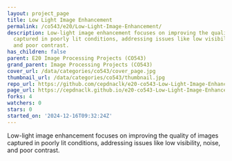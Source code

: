 ```yaml
---
layout: project_page
title: Low Light Image Enhancement
permalink: /co543/e20/Low-Light-Image-Enhancement/
description: Low-light image enhancement focuses on improving the quality of images
  captured in poorly lit conditions, addressing issues like low visibility, noise,
  and poor contrast.
has_children: false
parent: E20 Image Processing Projects (CO543)
grand_parent: Image Processing Projects (CO543)
cover_url: /data/categories/co543/cover_page.jpg
thumbnail_url: /data/categories/co543/thumbnail.jpg
repo_url: https://github.com/cepdnaclk/e20-co543-Low-Light-Image-Enhancement
page_url: https://cepdnaclk.github.io/e20-co543-Low-Light-Image-Enhancement
forks: 4
watchers: 0
stars: 0
started_on: '2024-12-16T09:32:24Z'
---
```


Low-light image enhancement focuses on improving the quality of images captured in poorly lit conditions, addressing issues like low visibility, noise, and poor contrast.